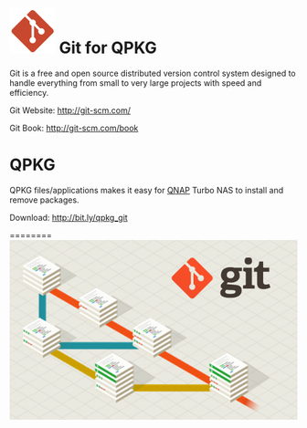![image](https://github.com/yutin1987/QPKG-git/raw/master/icon/git_80.gif)
Git for QPKG
========
Git is a free and open source distributed version control system designed to handle everything from small to very large projects with speed and efficiency.

Git Website: http://git-scm.com/

Git Book: http://git-scm.com/book

QPKG
=========
QPKG files/applications makes it easy for [QNAP](http://www.qnap.com/) Turbo NAS to install and remove packages.

Download: http://bit.ly/qpkg_git

========
![image](https://github.com/yutin1987/QPKG-git/raw/master/icon/git_640x400.png)
